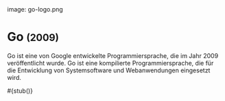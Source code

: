 <div class='meta'>
image: go-logo.png
</div>

# Go <span style='font-size: 80%;'>(2009)</span>

<p class='abstract'>
Go ist eine von Google entwickelte Programmiersprache, die im Jahr 2009 veröffentlicht wurde. Go ist eine kompilierte Programmiersprache, die für die Entwicklung von Systemsoftware und Webanwendungen eingesetzt wird.
</p>

<div class='alert alert-warning'>#{stub()}</div>
